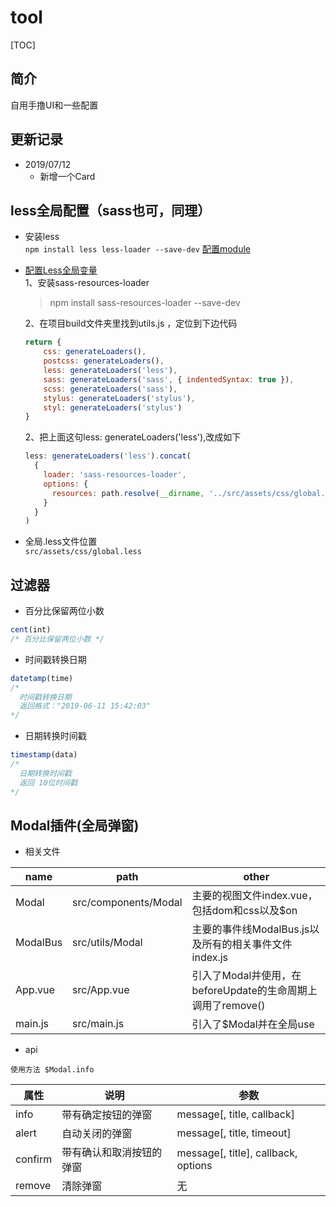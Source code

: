 # tool
[TOC]

## 简介
自用手撸UI和一些配置

## 更新记录
* 2019/07/12
    * 新增一个Card

## less全局配置（sass也可，同理）
* 安装less<br>
    `npm install less less-loader --save-dev` [配置module](https://blog.csdn.net/weixin_40776188/article/details/85067568)

* [配置Less全局变量](https://www.jianshu.com/p/ab9ab999344b)<br>
    1、安装sass-resources-loader
    > npm install sass-resources-loader --save-dev

    2、在项目build文件夹里找到utils.js ，定位到下边代码
    ```javascript
    return {
        css: generateLoaders(),
        postcss: generateLoaders(),
        less: generateLoaders('less'),
        sass: generateLoaders('sass', { indentedSyntax: true }),
        scss: generateLoaders('sass'),
        stylus: generateLoaders('stylus'),
        styl: generateLoaders('stylus')
    }
    ```
    2、把上面这句less: generateLoaders('less'),改成如下
    ```javascript
    less: generateLoaders('less').concat(
      {
        loader: 'sass-resources-loader',
        options: {
          resources: path.resolve(__dirname, '../src/assets/css/global.less')//这里按照你的文件路径填写
        }
      }
    )
    ```
* 全局.less文件位置<br>
`src/assets/css/global.less`

## 过滤器
* 百分比保留两位小数
```javascript
cent(int)
/* 百分比保留两位小数 */
```

* 时间戳转换日期
```javascript
datetamp(time)
/*
  时间戳转换日期
  返回格式："2019-06-11 15:42:03"
*/
```

* 日期转换时间戳
```javascript
timestamp(data)
/*
  日期转换时间戳
  返回 10位时间戳
*/
```

## Modal插件(全局弹窗)
* 相关文件

name | path | other
---|---|---
Modal | src/components/Modal | 主要的视图文件index.vue，包括dom和css以及$on
ModalBus | src/utils/Modal | 主要的事件线ModalBus.js以及所有的相关事件文件index.js
App.vue | src/App.vue | 引入了Modal并使用，在beforeUpdate的生命周期上调用了remove()
main.js | src/main.js | 引入了$Modal并在全局use

* api

`使用方法 $Modal.info `

属性 | 说明 | 参数
---|---|---
info | 带有确定按钮的弹窗 | message[, title, callback]
alert | 自动关闭的弹窗 | message[, title, timeout]
confirm | 带有确认和取消按钮的弹窗 | message[, title], callback, options
remove | 清除弹窗 | 无